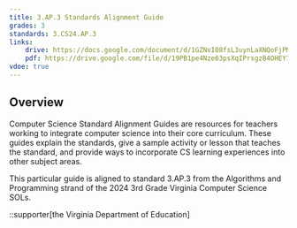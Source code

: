 ```yaml
---
title: 3.AP.3 Standards Alignment Guide
grades: 3
standards: 3.CS24.AP.3
links:
    drive: https://docs.google.com/document/d/1GZNvI08fsL3uynLaXNQoFjPMiAuP9gn7sMGVKYjtQEo/edit?usp=drive_link
    pdf: https://drive.google.com/file/d/19PB1pe4Nze63psXqIPrsgzB4OHEY7box/view?usp=drive_link
vdoe: true
---
```


## Overview

Computer Science Standard Alignment Guides are resources for teachers working to integrate computer science into their core curriculum. These guides explain the standards, give a sample activity or lesson that teaches the standard, and provide ways to incorporate CS learning experiences into other subject areas. 

This particular guide is aligned to standard 3.AP.3 from the Algorithms and Programming strand of the 2024 3rd Grade Virginia Computer Science SOLs.

::supporter[the Virginia Department of Education]